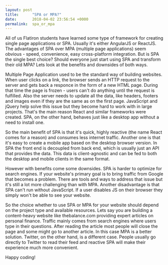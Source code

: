 ```yaml
---
layout: post
title:      "SPA or MPA?"
date:       2018-04-02 23:56:54 +0000
permalink:  spa_or_mpa
---
```



All of us Flatiron students have learned some type of framework for creating single page applications or SPA. Usually it's either AngularJS or ReactJS. The advantages of SPA over MPA (multiple page applications) seem obvious - speed, convenience, easy cross-platform integration. But is SPA the single best choice? Should everyone just start using SPA and transform their old MPA? Lets look at the benefits and downsides of both ways. 

Multiple Page Application used to be the standard way of building websites. When user clicks on a link, the browser sends an HTTP request to the server and gets back a responce in the form of a new HTML page. During that time the page is frozen - users can't do anything until the request is fulfilled. Also the server needs to update all the data, like headers, footers and images even if they are the same as on the first page. JavaScript and jQuery help solve this issue but they become hard to work with in large projects. That's the main reason React and similar frameworks were created. SPA, on the other hand, behaves just like a desktop app without a need to install one. 

So the main benefit of SPA is that it's quick, highly reactive (the name React comes for a reason) and consumes less internet traffic. Another one is that it's easy to create a mobile app based on the desktop browser version. In SPA the front end is decoupled from back end, which is usually just an API that provides the data. This data is client-agnostic and can be fed to both the desktop and mobile clients in the same format. 

However with benefits come some downsides. SPA is harder to optimize for search engines. If your website's primary goal is to bring traffic from Google that becomes a problem. There are tools and ways to address that issue but it's still a lot more challenging than with MPA. Another disadvantage is that SPA can't run without JavaScript. If a user disables JS on their browser they simply won't be able to see your website. 

So the choice whether to use SPA or MPA for your website should depend on the project type and available resources. Lets say you are building a content-heavy website like thebalance.com providing expert articles on personal finance.  Traffic mainly comes from search engines where users type in their questions. After reading the article most people will close the page and some might go to another article. In this case MPA is a better solution. Twitter, on the other hand, is a different case. People usually go directly to Twitter to read their feed and reactive SPA will make their experience much more convenient. 

Happy coding!





